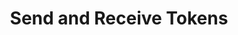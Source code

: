 ---
title: Send and Receive Tokens
description: Application layer nodes are one of the most-needed commodities in Web3.
image: img/thumbnail.png
sidebar_label: Send and Receive Tokens
---